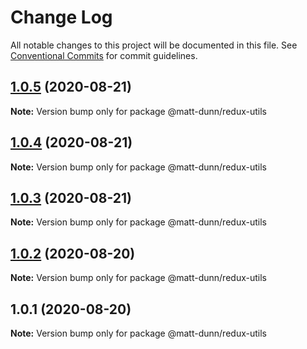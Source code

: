 # Change Log

All notable changes to this project will be documented in this file.
See [Conventional Commits](https://conventionalcommits.org) for commit guidelines.

## [1.0.5](https://github.com/matt-dunn/packages/compare/@matt-dunn/redux-utils@1.0.4...@matt-dunn/redux-utils@1.0.5) (2020-08-21)

**Note:** Version bump only for package @matt-dunn/redux-utils





## [1.0.4](https://github.com/matt-dunn/packages/compare/@matt-dunn/redux-utils@1.0.3...@matt-dunn/redux-utils@1.0.4) (2020-08-21)

**Note:** Version bump only for package @matt-dunn/redux-utils





## [1.0.3](https://github.com/matt-dunn/packages/compare/@matt-dunn/redux-utils@1.0.2...@matt-dunn/redux-utils@1.0.3) (2020-08-21)

**Note:** Version bump only for package @matt-dunn/redux-utils





## [1.0.2](https://github.com/matt-dunn/packages/compare/@matt-dunn/redux-utils@1.0.1...@matt-dunn/redux-utils@1.0.2) (2020-08-20)

**Note:** Version bump only for package @matt-dunn/redux-utils





## 1.0.1 (2020-08-20)

**Note:** Version bump only for package @matt-dunn/redux-utils
